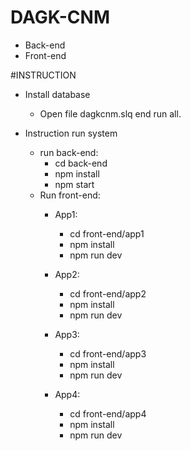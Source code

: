 # DAGK-CNM
* Back-end
* Front-end

#INSTRUCTION

*  Install database
   * Open file dagkcnm.slq end run all.
   
* Instruction run system
   * run back-end: 
      * cd back-end
      * npm install 
      * npm start
   * Run front-end:
      * App1:
         * cd front-end/app1
         * npm install
         * npm run dev
      
      * App2:
         * cd front-end/app2
         * npm install
         * npm run dev
         
      
      * App3:
         * cd front-end/app3
         * npm install
         * npm run dev
         
       
      * App4:
         * cd front-end/app4
         * npm install
         * npm run dev
